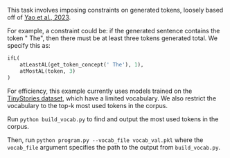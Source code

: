 This task involves imposing constraints on generated tokens, loosely based off of [Yao et al., 2023](https://arxiv.org/abs/2307.08689).

For example, a constraint could be: if the generated sentence contains the token " The", then there must be at least three tokens generated total. We specify this as:
```python
ifL(
    atLeastAL(get_token_concept(' The'), 1),
    atMostAL(token, 3)
)
```

For efficiency, this example currently uses models trained on the [TinyStories dataset](https://arxiv.org/pdf/2305.07759), which have a limited vocabulary. We also restrict the vocabulary to the top-k most used tokens in the corpus.

Run `python build_vocab.py` to find and output the most used tokens in the corpus.

Then, run `python program.py --vocab_file vocab_val.pkl` where the `vocab_file` argument specifies the path to the output from `build_vocab.py`.
